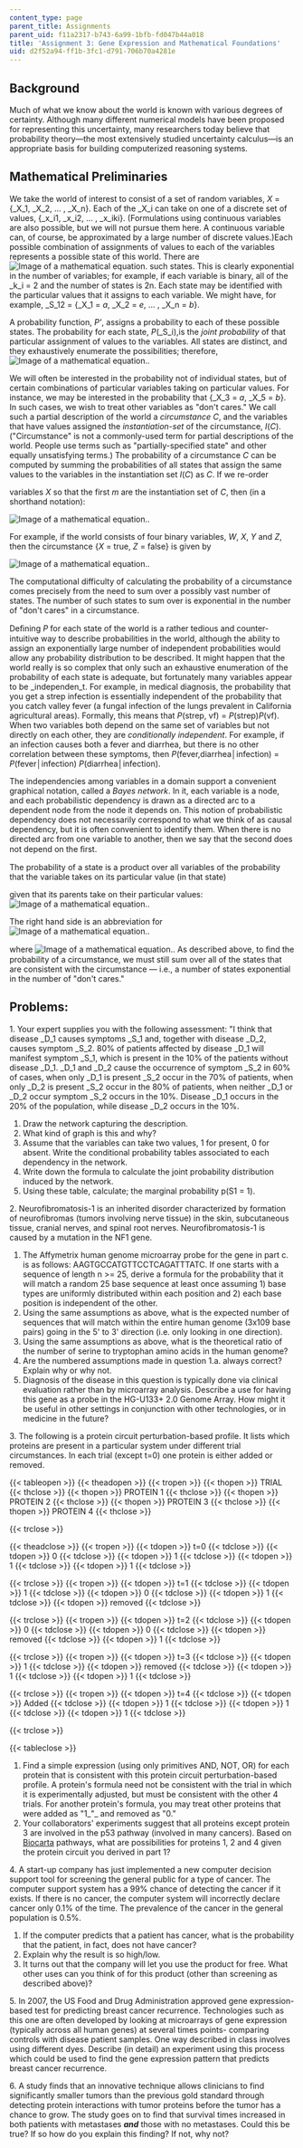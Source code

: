 ```yaml
---
content_type: page
parent_title: Assignments
parent_uid: f11a2317-b743-6a99-1bfb-fd047b44a018
title: 'Assignment 3: Gene Expression and Mathematical Foundations'
uid: d2f52a94-ff1b-3fc1-d791-706b70a4281e
---
```


Background
----------

Much of what we know about the world is known with various degrees of certainty. Although many different numerical models have been proposed for representing this uncertainty, many researchers today believe that probability theory—the most extensively studied uncertainty calculus—is an appropriate basis for building computerized reasoning systems.

Mathematical Preliminaries
--------------------------

We take the world of interest to consist of a set of random variables, _X_ = {_X_1, _X_2, ... , _X_n}. Each of the _X_i can take on one of a discrete set of values, {_x_i1, _x_i2, ... , _x_iki}. (Formulations using continuous variables are also possible, but we will not pursue them here. A continuous variable can, of course, be approximated by a large number of discrete values.)Each possible combination of assignments of values to each of the variables represents a possible state of this world. There are![Image of a mathematical equation.](/courses/health-sciences-and-technology/hst-950j-biomedical-computing-fall-2010/assignments/assn3/one.png) such states. This is clearly exponential in the number of variables; for example, if each variable is binary, all of the _k_i = 2 and the number of states is 2n. Each state may be identified with the particular values that it assigns to each variable. We might have, for example, _S_12 = {_X_1 = _a_, _X_2 = _e_, ... , _X_n = _b_}.

A probability function, _P'_, assigns a probability to each of these possible states. The probability for each state, _P_(_S_i),is the _joint probability_ of that particular assignment of values to the variables. All states are distinct, and they exhaustively enumerate the possibilities; therefore, ![Image of a mathematical equation.](/courses/health-sciences-and-technology/hst-950j-biomedical-computing-fall-2010/assignments/assn3/two.png).

We will often be interested in the probability not of individual states, but of certain combinations of particular variables taking on particular values. For instance, we may be interested in the probability that {_X_3 = _a_, _X_5 = _b_}. In such cases, we wish to treat other variables as "don't cares." We call such a partial description of the world a _circumstance C_, and the variables that have values assigned the _instantiation-set_ of the circumstance, _I_(_C_). ("Circumstance" is not a commonly-used term for partial descriptions of the world. People use terms such as "partially-specified state" and other equally unsatisfying terms.) The probability of a circumstance _C_ can be computed by summing the probabilities of all states that assign the same values to the variables in the instantiation set _I_(_C_) as _C_. If we re-order

variables _X_ so that the first _m_ are the instantiation set of _C_, then (in a shorthand notation):

![Image of a mathematical equation.](/courses/health-sciences-and-technology/hst-950j-biomedical-computing-fall-2010/assignments/assn3/three.png).

For example, if the world consists of four binary variables, _W_, _X_, _Y_ and _Z_, then the circumstance {_X_ = true, _Z_ = false} is given by

![Image of a mathematical equation.](/courses/health-sciences-and-technology/hst-950j-biomedical-computing-fall-2010/assignments/assn3/four.png).

The computational difficulty of calculating the probability of a circumstance comes precisely from the need to sum over a possibly vast number of states. The number of such states to sum over is exponential in the number of "don't cares" in a circumstance.

Deﬁning _P_ for each state of the world is a rather tedious and counter-intuitive way to describe probabilities in the world, although the ability to assign an exponentially large number of independent probabilities would allow any probability distribution to be described. It might happen that the world really is so complex that only such an exhaustive enumeration of the probability of each state is adequate, but fortunately many variables appear to be _independen_t. For example, in medical diagnosis, the probability that you get a strep infection is essentially independent of the probability that you catch valley fever (a fungal infection of the lungs prevalent in California agricultural areas). Formally, this means that _P_(strep, vf) = _P_(strep)_P_(vf). When two variables both depend on the same set of variables but not directly on each other, they are _conditionally independent_. For example, if an infection causes both a fever and diarrhea, but there is no other correlation between these symptoms, then _P_(fever,diarrhea│infection) = _P_(fever│infection) _P_(diarrhea│infection).

The independencies among variables in a domain support a convenient graphical notation, called a _Bayes network_. In it, each variable is a node, and each probabilistic dependency is drawn as a directed arc to a dependent node from the node it depends on. This notion of probabilistic dependency does not necessarily correspond to what we think of as causal dependency, but it is often convenient to identify them. When there is no directed arc from one variable to another, then we say that the second does not depend on the ﬁrst.

The probability of a state is a product over all variables of the probability that the variable takes on its particular value (in that state)

given that its parents take on their particular values:  ![Image of a mathematical equation.](/courses/health-sciences-and-technology/hst-950j-biomedical-computing-fall-2010/assignments/assn3/five.png).

The right hand side is an abbreviation for ![Image of a mathematical equation.](/courses/health-sciences-and-technology/hst-950j-biomedical-computing-fall-2010/assignments/assn3/six.png).

where ![Image of a mathematical equation.](/courses/health-sciences-and-technology/hst-950j-biomedical-computing-fall-2010/assignments/assn3/seven.png). As described above, to ﬁnd the probability of a circumstance, we must still sum over all of the states that are consistent with the circumstance — i.e., a number of states exponential in the number of "don't cares."

Problems:
---------

1\. Your expert supplies you with the following assessment: "I think that disease _D_1 causes symptoms _S_1 and, together with disease _D_2, causes symptom _S_2. 80% of patients affected by disease _D_1 will manifest symptom _S_1, which is present in the 10% of the patients without disease _D_1. _D_1 and _D_2 cause the occurrence of symptom _S_2 in 60% of cases, when only _D_1 is present _S_2 occur in the 70% of patients, when only _D_2 is present _S_2 occur in the 80% of patients, when neither _D_1 or _D_2 occur symptom _S_2 occurs in the 10%. Disease _D_1 occurs in the 20% of the population, while disease _D_2 occurs in the 10%.

1.  Draw the network capturing the description.
2.  What kind of graph is this and why?
3.  Assume that the variables can take two values, 1 for present, 0 for absent. Write the conditional probability tables associated to each dependency in the network.
4.  Write down the formula to calculate the joint probability distribution induced by the network.
5.  Using these table, calculate; the marginal probability p(S1 = 1).

2\. Neurofibromatosis-1 is an inherited disorder characterized by formation of neurofibromas (tumors involving nerve tissue) in the skin, subcutaneous tissue, cranial nerves, and spinal root nerves. Neurofibromatosis-1 is caused by a mutation in the NF1 gene.

1.  The Affymetrix human genome microarray probe for the gene in part c. is as follows: AAGTGCCATGTTCCTCAGATTTATC. If one starts with a sequence of length n >= 25, derive a formula for the probability that it will match a random 25 base sequence at least once assuming 1) base types are uniformly distributed within each position and 2) each base position is independent of the other.
2.  Using the same assumptions as above, what is the expected number of sequences that will match within the entire human genome (3x109 base pairs) going in the 5' to 3' direction (i.e. only looking in one direction).
3.  Using the same assumptions as above, what is the theoretical ratio of the number of serine to tryptophan amino acids in the human genome?
4.  Are the numbered assumptions made in question 1.a. always correct? Explain why or why not.
5.  Diagnosis of the disease in this question is typically done via clinical evaluation rather than by microarray analysis. Describe a use for having this gene as a probe in the HG-U133+ 2.0 Genome Array. How might it be useful in other settings in conjunction with other technologies, or in medicine in the future?

3\. The following is a protein circuit perturbation-based profile. It lists which proteins are present in a particular system under different trial circumstances. In each trial (except t=0) one protein is either added or removed.

{{< tableopen >}}
{{< theadopen >}}
{{< tropen >}}
{{< thopen >}}
TRIAL
{{< thclose >}}
{{< thopen >}}
PROTEIN 1
{{< thclose >}}
{{< thopen >}}
PROTEIN 2
{{< thclose >}}
{{< thopen >}}
PROTEIN 3
{{< thclose >}}
{{< thopen >}}
PROTEIN 4
{{< thclose >}}

{{< trclose >}}

{{< theadclose >}}
{{< tropen >}}
{{< tdopen >}}
t=0
{{< tdclose >}}
{{< tdopen >}}
0
{{< tdclose >}}
{{< tdopen >}}
1
{{< tdclose >}}
{{< tdopen >}}
1
{{< tdclose >}}
{{< tdopen >}}
1
{{< tdclose >}}

{{< trclose >}}
{{< tropen >}}
{{< tdopen >}}
t=1
{{< tdclose >}}
{{< tdopen >}}
1
{{< tdclose >}}
{{< tdopen >}}
0
{{< tdclose >}}
{{< tdopen >}}
1
{{< tdclose >}}
{{< tdopen >}}
removed
{{< tdclose >}}

{{< trclose >}}
{{< tropen >}}
{{< tdopen >}}
t=2
{{< tdclose >}}
{{< tdopen >}}
0
{{< tdclose >}}
{{< tdopen >}}
0
{{< tdclose >}}
{{< tdopen >}}
removed
{{< tdclose >}}
{{< tdopen >}}
1
{{< tdclose >}}

{{< trclose >}}
{{< tropen >}}
{{< tdopen >}}
t=3
{{< tdclose >}}
{{< tdopen >}}
1
{{< tdclose >}}
{{< tdopen >}}
removed
{{< tdclose >}}
{{< tdopen >}}
1
{{< tdclose >}}
{{< tdopen >}}
1
{{< tdclose >}}

{{< trclose >}}
{{< tropen >}}
{{< tdopen >}}
t=4
{{< tdclose >}}
{{< tdopen >}}
Added
{{< tdclose >}}
{{< tdopen >}}
1
{{< tdclose >}}
{{< tdopen >}}
1
{{< tdclose >}}
{{< tdopen >}}
1
{{< tdclose >}}

{{< trclose >}}

{{< tableclose >}}

1.  Find a simple expression (using only primitives AND, NOT, OR) for each protein that is consistent with this protein circuit perturbation-based profile. A protein's formula need not be consistent with the trial in which it is experimentally adjusted, but must be consistent with the other 4 trials. For another protein's formula, you may treat other proteins that were added as "1_"_ and removed as "0."
2.  Your collaborators' experiments suggest that all proteins except protein 3 are involved in the p53 pathway (involved in many cancers). Based on [Biocarta](http://www.biocarta.com) pathways, what are possibilities for proteins 1, 2 and 4 given the protein circuit you derived in part 1?

4\. A start-up company has just implemented a new computer decision support tool for screening the general public for a type of cancer. The computer support system has a 99% chance of detecting the cancer if it exists. If there is no cancer, the computer system will incorrectly declare cancer only 0.1% of the time. The prevalence of the cancer in the general population is 0.5%.

1.  If the computer predicts that a patient has cancer, what is the probability that the patient, in fact, does not have cancer?
2.  Explain why the result is so high/low.
3.  It turns out that the company will let you use the product for free. What other uses can you think of for this product (other than screening as described above)?

5\. In 2007, the US Food and Drug Administration approved gene expression-based test for predicting breast cancer recurrence. Technologies such as this one are often developed by looking at microarrays of gene expression (typically across all human genes) at several times points- comparing controls with disease patient samples. One way described in class involves using different dyes. Describe (in detail) an experiment using this process which could be used to find the gene expression pattern that predicts breast cancer recurrence.

6\. A study finds that an innovative technique allows clinicians to find significantly smaller tumors than the previous gold standard through detecting protein interactions with tumor proteins before the tumor has a chance to grow. The study goes on to find that survival times increased in both patients with metastases _**and**_ those with no metastases. Could this be true? If so how do you explain this finding? If not, why not?